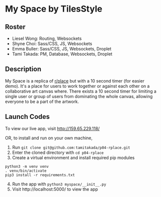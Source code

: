 # My Space by TilesStyle

## Roster
- Liesel Wong: Routing, Websockets  
- Shyne Choi: Sass/CSS, JS, Websockets  
- Emma Buller: Sass/CSS, JS, Websockets, Droplet  
- Tami Takada: PM, Database, Websockets, Droplet  

## Description
My Space is a replica of [r/place](https://www.reddit.com/r/place/) but with a 10 second timer (for easier demo). It's a place for users to work together or against each other on a collaborative art canvas where. There exists a 10 second timer for limiting a single user or group of users from dominating the whole canvas, allowing everyone to be a part of the artwork.

## Launch Codes
To view our live app, visit http://159.65.229.118/

OR, to install and run on your own machine,

1. Run `git clone git@github.com:tamitakada/p04-rplace.git`
2. Enter the cloned directory with `cd p04-rplace`
3. Create a virtual environment and install required pip modules
```
python3 -m venv venv
. venv/bin/activate
pip3 install -r requirements.txt
```
4. Run the app with `python3 myspace/__init__.py`
5. Visit http://localhost:5000/ to view the app

